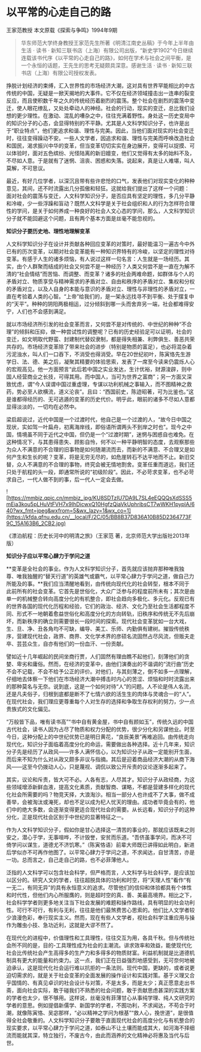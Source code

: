 # **以平常的心走自己的路**

王家范教授 本文原载《探索与争鸣》1994年9期

> 华东师范大学终身教授王家范先生所著《明清江南史丛稿》于今年上半年由生活 · 读书 · 新知三联书店（上海）有限公司出版，“新史学1902”今日继续连载该书代序《以平常的心走自己的路》，如何在学术与社会之间平衡，是一个永恒的话题，王先生的思考无疑颇具深意。感谢生活 · 读书 · 新知三联书店（上海）有限公司授权发表。

挣脱计划经济的束缚，汇入世界性的市场经济大潮，这对具有世界罕能相比的中古传统的中国，无疑是一掀天揭地的大事件。它不仅在经济领域撞击出一连串的裂变反应，而且使积数千年之久的传统经历着剧烈的震荡。整个社会在剧烈的震荡中变迁，使人眼花缭乱，又处处牵动人的神经。社会的行动，现实的变迁，总比我们设想的更少理性。在激动、混乱的嘈杂之中，往往充满着野性。身处这一历史变局中的知识分子的心态，会显得特别的不平静。尤其是人文科学知识分子，也许是出于“职业特点”，他们更追求和谐、理性与完美。因此，当他们面对现实的社会变迁时，往往变得躁动不安。一些人文学者，因追求和谐、理性与完美而呼唤改造社会和国民，渴求振兴中华的变革，但当变革切切实实在身边展开，变得可以捉摸、可以体验时，面对五色缤纷、光怪陆离的新旧嬗变，他们又觉得有太多的始料不及，不尽如人意。于是就有了迷惘、沮丧、困惑和失落。说起来，真是让人难堪，叫人莫解，不可思议。

最近，有好几位学者，以深沉且带有些许悲怆的口气，发表他们对现实变化的种种意见，其间，还不时流露出几分孤傲和轻狂。这就给我们提出了这样一个问题： 面对社会的震荡与变迁，人文科学知识分子，是否应具有坚定的理性，多几分平静和冷峻，少一些浮躁和盲动？既然人文科学是关于社会组织和人的行为怎样符合理性的学问，是关于如何养成一种良好的社会人文心态的学问，那么，人文科学知识分子就不能回避这个问题，且有两个基本方面是丝毫不能忽视的。

**知识分子要历史地、理性地理解变革**

人文科学知识分子在设计并贡献各种回应变革的对策时，最好能温习一遍古今中外已有的历次变革，以期对社会变革能有一种知识界特有的冷峻，以坚定的理性对待变革。有感于人生的诸多烦恼，有人说过这样一句名言：人生就是一场经历。其实，由个人群聚而结成的社会又何尝不是一种经历？人类又何尝不是一直在为解不清的“社会情结”而苦恼、而调整、而变革？诸多的社会两难命题，如群体与个人的矛盾对立、物质享受与精神需求的矛盾对立、自由和秩序的矛盾对立、集权和分权的矛盾对立，以及人自身的本能与意识的矛盾对立、理性与非理性的矛盾对立，一直在考验着人类的心智。“上帝”给我们的，是一架永远找寻不到平衡、处于摆复中的“天平”。种种的阴阳两极相运，过分倾斜到哪一头而舍弃另一端，社会都难得安宁，人们也不会感到满足。

就以市场经济所引发的社会变革而言，又何尝不是对传统的、中世纪的种种“不合理”的倾斜和压抑，做一种尝试性的调整呢？已有的历史经验足可以证明，社会的变迁，如文明取代野蛮、封建制代替奴隶制，都是得失相兼、利弊俱生、善恶共荣共存的。市场经济变革除了带来社会的进步（特别是物质的富足），也必将混杂着污泥浊水，叫人们一口吞下，不消受也得消受。早在20世纪初叶，陈寅恪先生游学日、法、德、美之后，凝聚其精要的体验思索，发表了一席至今读来仍震烁人心的宏观高见。他一方面预言“此后若中国之实业发达，生计优裕，财源浚辟，则中国人经营商业之长技，可得其用。而中国人，当可为世界之富商”；另一方面又深致忧虑，谓“今人误谓中国过重虚理，专谋以功利机械之事输入，而不图精神之救药，势必至人欲横流，道义沦丧”。且曰：“西国前史，陈迹昭著，可为比鉴也。”这是谁都得经历的、无可逃遁的变革的历史代价。明乎此，眼前的诸多不尽如人意都显得淡淡的，一切均在必然中。

梁启超说过，近代中国是一个过渡时代，他自己是一个过渡的人，“故今日中国之现状，实如驾一叶扁舟，初离海岸线，即俗语所谓两头不到岸之时也”。现今之中国，情境虽不同于近代之中国，但仍是一个“过渡时期”，迷惘与困惑自也难免。在这种情况下，与其患得患失、顾影自怜，何不以一种平静明智的态度，去观察那些为众人不满意的不合理的旧事物是如何随潮流而去，而新的不满意、不合理又是如何产生和生长的呢？变革，将是无穷无尽的，如危崖转石不达平地而不止。新旧交替，众人不满意的不合理的事物，终究会被无情地割舍。变革任重而道远，我们还只处于航程的头一段，即通常所说的“初级阶段”。因此，不必苛求变革，也不必苛求自己，一代人做不到的事，后一代人一定会去做。

![https://mmbiz.qpic.cn/mmbiz_jpg/KU8SDTzIU7DA9L7SL4eEQQQsXdSSS5mEia3kou5pLHuVtFVH7x9IhDicwxQ10HgfzQiaVkUphribsCT7wWKH1pyplA/640?wx_fmt=jpeg&wxfrom=5&wx_lazy=1&wx_co=1](https://kfda.qfnu.edu.cn/__local/F/2C/05/BB8B37D836A10B85D2364773F9C_15A163B6_2CB2.jpg)

《漂泊航程：历史长河中的明清之旅》（王家范 著，北京师范大学出版社2013年版）

**知识分子应以平常心肆力于学问之道**

**变革是全社会的事业。作为人文科学知识分子，首先就应该抛弃那种唯我独尊、唯我独醒的“替天行道”的英雄气或霸气，以平常心肆力于学问之道，做自己力所能及的事。**我们应当清醒地看到，由传统向现代化的社会转型，根本不同于此前所有的社会变革。它首先是世俗化，大众广泛参与的程度前所未有；其次是由单一的机械整合转向高度分化的有机整合，即社会趋向多极化、多元化。反观已有的世界各国的现代化历程和经验，它们的政治、经济、文化乃至社会生活都程度不同、形式不一地朝着愈益世俗化和高度分化的方向转轨，旧秩序和传统无不先后崩坏，而新秩序的确立则需要很长一段时间的探索。现代社会变革犹如一台大戏，生、旦、净、丑各角均不可缺，编导、美工、乐师、内勤俱有建树。摧毁传统秩序，营建现代社会，政界、商界、文化学术界的彦硕名流固然占尽风流，但贩夫走卒、芸芸众生，自亦有他们的一份血汗、一份贡献。

譬如近十几年崛起的民间坐商行贾，人们固然有理由瞧不起他们，刻薄他们的贪婪、卑劣和庸俗。然而，在经济的变革中，由他们演奏出的不谐调的“流行曲”历史不会不记载，不会不给予公正的评价。对他们，与其刻薄之，倒不如多一点理解，仔细地去体察一下他们在市场经济大潮中搏击时内心的苦涩、烦恼和时时流露出来的那种莫名与无奈。说到底，这是一个如何对待“人”的问题。人不论是伟人名流，还是凡夫俗子，归根到底都是断不了七情六欲的活生生的肉体与灵魂合一的“人”。在现代社会，我们理应更尊重每个人对生存的选择和争取生存权利的努力，少一点贵族式的文化偏见。

“万般皆下品，唯有读书高”“书中自有黄金屋，书中自有颜如玉”，传统久远的中国古代社会，读书人因为占尽了物质和权力分配的优势，很少分化和另谋他业。时至今日，这种分配上的中世纪优势已是明日黄花，“良辰美景”再难追回。由传统走向现代化，知识分子面临着高度分化的命运，需要做出各种选择。近十几年来，知识分子先是经历了从政风——许多人满怀信心，以为知识分子从政一定能别开生面，而后来不知为什么对从政又颇多非议与指摘。其后是迎着商品经济大潮的从商下海风——这至今仍拨动人心，只是蔑视、调侃以致公开斥责的议论逐渐多起来了。

其实，议论和斥责，皆大可不必。人各有志，人尽其才。知识分子从政经商，为这些领域增添新鲜血液，提高文化素质，贡献智商、谋略，不都是营建多样化的现代化社会所需要的吗？物竞天择，大浪淘沙。相当一部分人也许成不了大事，做不成善举，会被淘汰或淹死，却也不足以成为杞人忧天的理由。成功者毕竟会有的，他们中的绝大多数，会逐渐变得更适合现代社会的需要。从长远看，知识分子的这种分化，正是现代社会区别于中世纪的显著特征之一。

作为人文科学知识分子，假如你是甘心选择这一清苦的事业的，那就应该既来之则安之，潜心于学，无事喧哗，不计毁誉，安贫而乐道。“吾侪虽事学问，而决不可倚学问以谋生，道德尤不济饥寒。”（陈寅恪语）前辈大师既已讲得如此明白，新进后学似亦不可再作他图了。以平常心肆力于学问之道，不求闻达，自甘清苦，亦是一功。总而言之，自己走自己的路，也不必菲薄他人。

泛指的人文科学可以包含社会科学，但严格而言，人文科学与社会科学，是应该加以区分的。研究人文的学者，往往超脱具体的功利和时空，将“天理人性”看作“有一无二，有同无异”的具有永恒意义的追求。尽管他们的信仰和体验都具有个体性和时代性，但他们内心所服膺的，则是超时空的真、善、美最高境界。相比之下，社会科学学者则更多地关注当下社会发展的难题和操作路线，具有明显的社会功利性。可行不可行，有利与无利，往往是他们最煞费苦心思索的。他们比人文学者较少浪漫色彩，奉行现实主义。然而，现在有些人文学者，视社会科学注重应用与操作为雕虫小技、急功近利，这就是大谬不然了。

在现代化的进程中，价值理性和工具理性，往往交互为用，各具千秋。但与传统社会所不同的是，目的-工具理性成为社会的主潮流。讲求效率和效益，能使现代化社会比传统社会产生高得多的生产力和多得多的物质财富。利益机制就是比道德机制具有更大的能量和约束力。这一点，我们正在日益强烈地感受到，无可奈何地被迫承认，这是现代化社会运行难以抗拒的一条法则。现代中国，更缺的，或者说更迫切需求的，就是关于社会变革的全面发展的操作设计和实践对策。基于义理又合乎国情的、有真见卓识的社会设计与对策，不是太多，而是太少；真正愿意走出书斋，面向社会实际，敢于碰我们不熟悉的社会问题，敢于贡献思虑甚深的实践方案的学者也太少，很不够用。这样说，丝毫没有菲薄甘心从事纯学理、纯人文研究的学者的意思。例如提倡新儒学、新国学的学者，不囿功利，不求闻达，不苟合于时潮，就像陈寅恪、吴宓那样，“必以精神之学问为根基”“救人心，挽世道”，是很值得全社会敬重的。人文科学知识分子要敢于直面现代社会的高度分化与有机整合的现实要求，以平常心肆力于学问之道，如泰山不让土壤而能成其大，如河海不择细流而能就其深，特立独行，不废古今，由此而涵养的文化精神必将惠及当代与后世。

